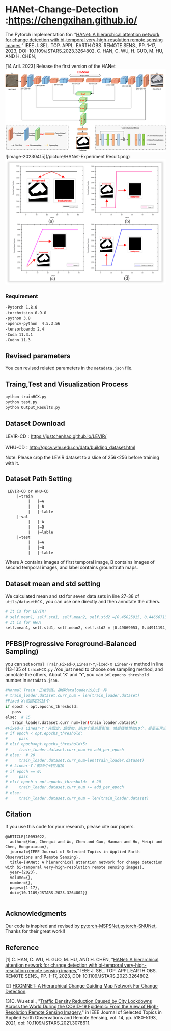 
# HANet-Change-Detection :https://chengxihan.github.io/
The Pytorch implementation for:
“[HANet: A hierarchical attention network for change detection with bi-temporal very-high-resolution remote sensing images](https://ieeexplore.ieee.org/abstract/document/10093022),” IEEE J. SEL. TOP. APPL. EARTH OBS. REMOTE SENS., PP. 1–17, 2023, DOI: 10.1109/JSTARS.2023.3264802.
 C. HAN, C. WU, H. GUO, M. HU, AND H. CHEN, 

[14 Aril. 2023] Release the first version of the HANet
![image-20230415](/picture/HANet.png)
![image-20230415](/picture/HANet-Experiment Result.png)
![image-20230415](/picture/PFBS-2.png)

### Requirement  
```bash
-Pytorch 1.8.0  
-torchvision 0.9.0  
-python 3.8  
-opencv-python  4.5.3.56  
-tensorboardx 2.4  
-Cuda 11.3.1  
-Cudnn 11.3  
```


## Revised parameters 
 You can revised related parameters in the `metadata.json` file.  
 
## Traing,Test and Visualization Process   

```bash
python trainHCX.py 
python test.py 
python Output_Results.py
```

## Dataset Download   
 LEVIR-CD：https://justchenhao.github.io/LEVIR/  
 
 WHU-CD：http://gpcv.whu.edu.cn/data/building_dataset.html


 Note: Please crop the LEVIR dataset to a slice of 256×256 before training with it.  

## Dataset Path Setting
```
 LEVIR-CD or WHU-CD  
     |—train  
          |   |—A  
          |   |—B  
          |   |—lable  
     |—val  
          |   |—A  
          |   |—B  
          |   |—lable  
     |—test  
          |   |—A  
          |   |—B  
          |   |—lable
  ```        
 Where A contains images of first temporal image, B contains images of second temporal images, and label contains groundtruth maps.  
## Dataset mean and std setting 
We calculated mean and std for seven data sets in line 27-38 of `utils/datasetHCX` , you can use one directly and then annotate the others.
```bash
# It is for LEVIR!
# self.mean1, self.std1, self.mean2, self.std2 =[0.45025915, 0.44666713, 0.38134697],[0.21711577, 0.20401315, 0.18665968],[0.3455239, 0.33819652, 0.2888149],[0.157594, 0.15198614, 0.14440961]
# It is for WHU!
self.mean1, self.std1, self.mean2, self.std2 = [0.49069053, 0.44911194, 0.39301977], [0.17230505, 0.16819492,0.17020544],[0.49139765,0.49035382,0.46980983], [0.2150498, 0.20449342, 0.21956162]
```

## PFBS(Progressive Foreground-Balanced Sampling)
you can set `Normal Train`,`Fixed-X`,`Linear-Y`,`Fixed-X Linear-Y` method in line 113-135 of `trainHCX.py` .You just need to choose one sampling method, and annotate the others, About 'X' and 'Y', you can set `epochs_threshold` number in `metadata.json`.
```bash
#Normal Train：正常训练，确保dataloader的方式一样
# train_loader.dataset.curr_num = len(train_loader.dataset)
#Fixed-X:如固定的15个
if epoch < opt.epochs_threshold:
   pass
else:  # 15
   train_loader.dataset.curr_num=len(train_loader.dataset)
#Fixed-X Linear-Y：先固定，后增加，前10个是前景影像，然后线性增加10个，后是正常训练
# if epoch < opt.epochs_threshold:
#     pass
# elif epoch<opt.epochs_threshold+5:
#     train_loader.dataset.curr_num += add_per_epoch
# else:  # 20
#     train_loader.dataset.curr_num=len(train_loader.dataset)
# # Linear-Y：前20个线性增加
# if epoch == 0:
#     pass
# elif epoch < opt.epochs_threshold:  # 20
#     train_loader.dataset.curr_num += add_per_epoch
# else:
#     train_loader.dataset.curr_num = len(train_loader.dataset)
```


## Citation 

 If you use this code for your research, please cite our papers.  

```
@ARTICLE{10093022,
  author={Han, Chengxi and Wu, Chen and Guo, Haonan and Hu, Meiqi and Chen, Hongruixuan},
  journal={IEEE Journal of Selected Topics in Applied Earth Observations and Remote Sensing}, 
  title={HANet: A hierarchical attention network for change detection with bi-temporal very-high-resolution remote sensing images}, 
  year={2023},
  volume={},
  number={},
  pages={1-17},
  doi={10.1109/JSTARS.2023.3264802}}


```
## Acknowledgments
 
 Our code is inspired and revised by [pytorch-MSPSNet](https://github.com/QingleGuo/MSPSNet-Change-Detection-TGRS),[pytorch-SNUNet](https://github.com/likyoo/Siam-NestedUNet), Thanks  for their great work!!  


## Reference  
[1] C. HAN, C. WU, H. GUO, M. HU, AND H. CHEN, 
“[HANet: A hierarchical attention network for change detection with bi-temporal very-high-resolution remote sensing images](https://ieeexplore.ieee.org/abstract/document/10093022),” IEEE J. SEL. TOP. APPL.EARTH OBS. REMOTE SENS., PP. 1–17, 2023, DOI: 10.1109/JSTARS.2023.3264802.


[2] [HCGMNET: A Hierarchical Change Guiding Map Network For Change Detection](https://doi.org/10.48550/arXiv.2302.10420).

[3]C. Wu et al., "[Traffic Density Reduction Caused by City Lockdowns Across the World During the COVID-19 Epidemic: From the View of High-Resolution Remote Sensing Imagery](https://ieeexplore.ieee.org/abstract/document/9427164)," in IEEE Journal of Selected Topics in Applied Earth Observations and Remote Sensing, vol. 14, pp. 5180-5193, 2021, doi: 10.1109/JSTARS.2021.3078611.



